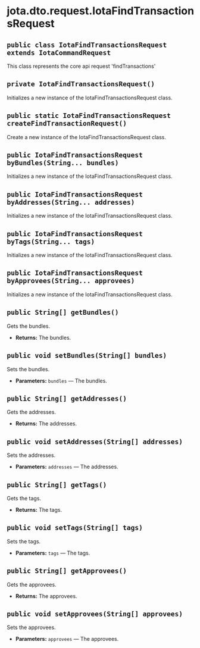 # jota.dto.request.IotaFindTransactionsRequest

## `public class IotaFindTransactionsRequest extends IotaCommandRequest`

This class represents the core api request 'findTransactions'

## `private IotaFindTransactionsRequest()`

Initializes a new instance of the IotaFindTransactionsRequest class.

## `public static IotaFindTransactionsRequest createFindTransactionRequest()`

Create a new instance of the IotaFindTransactionsRequest class.

## `public IotaFindTransactionsRequest byBundles(String... bundles)`

Initializes a new instance of the IotaFindTransactionsRequest class.

## `public IotaFindTransactionsRequest byAddresses(String... addresses)`

Initializes a new instance of the IotaFindTransactionsRequest class.

## `public IotaFindTransactionsRequest byTags(String... tags)`

Initializes a new instance of the IotaFindTransactionsRequest class.

## `public IotaFindTransactionsRequest byApprovees(String... approvees)`

Initializes a new instance of the IotaFindTransactionsRequest class.

## `public String[] getBundles()`

Gets the bundles.

 * **Returns:** The bundles.

## `public void setBundles(String[] bundles)`

Sets the bundles.

 * **Parameters:** `bundles` — The bundles.

## `public String[] getAddresses()`

Gets the addresses.

 * **Returns:** The addresses.

## `public void setAddresses(String[] addresses)`

Sets the addresses.

 * **Parameters:** `addresses` — The addresses.

## `public String[] getTags()`

Gets the tags.

 * **Returns:** The tags.

## `public void setTags(String[] tags)`

Sets the tags.

 * **Parameters:** `tags` — The tags.

## `public String[] getApprovees()`

Gets the approvees.

 * **Returns:** The approvees.

## `public void setApprovees(String[] approvees)`

Sets the approvees.

 * **Parameters:** `approvees` — The approvees.
